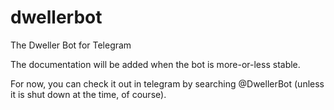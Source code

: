 # dwellerbot
The Dweller Bot for Telegram

The documentation will be added when the bot is more-or-less stable.

For now, you can check it out in telegram by searching @DwellerBot (unless it is shut down at the time, of course).
